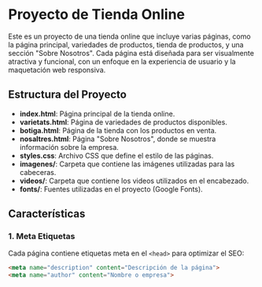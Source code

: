 # Proyecto de Tienda Online

Este es un proyecto de una tienda online que incluye varias páginas, como la página principal, variedades de productos, tienda de productos, y una sección "Sobre Nosotros". Cada página está diseñada para ser visualmente atractiva y funcional, con un enfoque en la experiencia de usuario y la maquetación web responsiva.

## Estructura del Proyecto

- **index.html**: Página principal de la tienda online.
- **varietats.html**: Página de variedades de productos disponibles.
- **botiga.html**: Página de la tienda con los productos en venta.
- **nosaltres.html**: Página "Sobre Nosotros", donde se muestra información sobre la empresa.
- **styles.css**: Archivo CSS que define el estilo de las páginas.
- **imagenes/**: Carpeta que contiene las imágenes utilizadas para las cabeceras.
- **videos/**: Carpeta que contiene los videos utilizados en el encabezado.
- **fonts/**: Fuentes utilizadas en el proyecto (Google Fonts).
  
## Características

### 1. Meta Etiquetas

Cada página contiene etiquetas meta en el `<head>` para optimizar el SEO:

```html
<meta name="description" content="Descripción de la página">
<meta name="author" content="Nombre o empresa">
